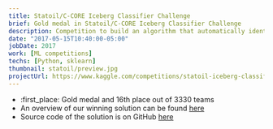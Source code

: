 ```yaml
---
title: Statoil/C-CORE Iceberg Classifier Challenge
brief: Gold medal in Statoil/C-CORE Iceberg Classifier Challenge
description: Competition to build an algorithm that automatically identifies if a remotely sensed target is a ship or iceberg.
date: "2017-05-15T10:40:00-05:00"
jobDate: 2017
work: [ML competitions]
techs: [Python, sklearn]
thumbnail: statoil/preview.jpg
projectUrl: https://www.kaggle.com/competitions/statoil-iceberg-classifier-challenge/
---
```


- :first_place: Gold medal and 16th place out of 3330 teams
- An overview of our winning solution can be found <a href="https://www.kaggle.com/competitions/statoil-iceberg-classifier-challenge/discussion/48160" target="_blank">here</a>
- Source code of the solution is on GitHub <a href="https://github.com/sergeyshilin/kaggle-statoil-iceberg-classifier-challenge" target="_blank">here</a>
